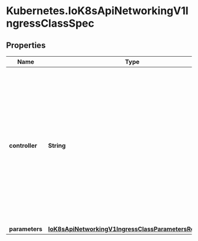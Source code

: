 # Kubernetes.IoK8sApiNetworkingV1IngressClassSpec

## Properties

Name | Type | Description | Notes
------------ | ------------- | ------------- | -------------
**controller** | **String** | controller refers to the name of the controller that should handle this class. This allows for different \&quot;flavors\&quot; that are controlled by the same controller. For example, you may have different parameters for the same implementing controller. This should be specified as a domain-prefixed path no more than 250 characters in length, e.g. \&quot;acme.io/ingress-controller\&quot;. This field is immutable. | [optional] 
**parameters** | [**IoK8sApiNetworkingV1IngressClassParametersReference**](IoK8sApiNetworkingV1IngressClassParametersReference.md) |  | [optional] 


